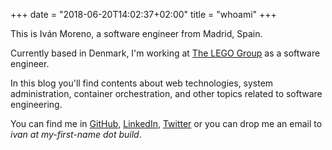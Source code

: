 +++
date = "2018-06-20T14:02:37+02:00"
title = "whoami"
+++

This is Iván Moreno, a software engineer from Madrid, Spain.

Currently based in Denmark, I'm working at [The LEGO Group](https://www.lego.com/) as a software engineer.

In this blog you'll find contents about web technologies, system administration, container orchestration, and other topics related to software engineering.

You can find me in [GitHub](https://github.com/ivanvmoreno), [LinkedIn](https://www.linkedin.com/in/ivanvicentemoreno/?locale=en_US), [Twitter](https://www.twitter.com/ivanvmoreno) or you can drop me an email to _ivan at my-first-name dot build_.